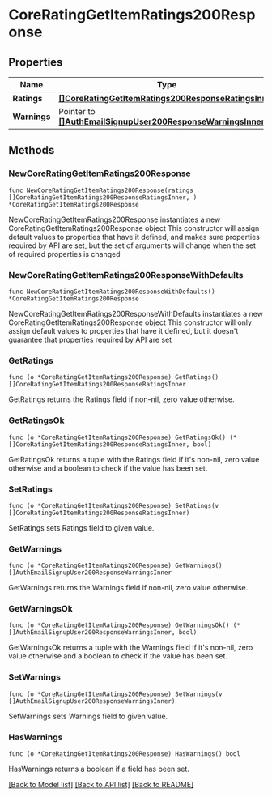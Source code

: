 # CoreRatingGetItemRatings200Response

## Properties

Name | Type | Description | Notes
------------ | ------------- | ------------- | -------------
**Ratings** | [**[]CoreRatingGetItemRatings200ResponseRatingsInner**](CoreRatingGetItemRatings200ResponseRatingsInner.md) |  | 
**Warnings** | Pointer to [**[]AuthEmailSignupUser200ResponseWarningsInner**](AuthEmailSignupUser200ResponseWarningsInner.md) |  | [optional] 

## Methods

### NewCoreRatingGetItemRatings200Response

`func NewCoreRatingGetItemRatings200Response(ratings []CoreRatingGetItemRatings200ResponseRatingsInner, ) *CoreRatingGetItemRatings200Response`

NewCoreRatingGetItemRatings200Response instantiates a new CoreRatingGetItemRatings200Response object
This constructor will assign default values to properties that have it defined,
and makes sure properties required by API are set, but the set of arguments
will change when the set of required properties is changed

### NewCoreRatingGetItemRatings200ResponseWithDefaults

`func NewCoreRatingGetItemRatings200ResponseWithDefaults() *CoreRatingGetItemRatings200Response`

NewCoreRatingGetItemRatings200ResponseWithDefaults instantiates a new CoreRatingGetItemRatings200Response object
This constructor will only assign default values to properties that have it defined,
but it doesn't guarantee that properties required by API are set

### GetRatings

`func (o *CoreRatingGetItemRatings200Response) GetRatings() []CoreRatingGetItemRatings200ResponseRatingsInner`

GetRatings returns the Ratings field if non-nil, zero value otherwise.

### GetRatingsOk

`func (o *CoreRatingGetItemRatings200Response) GetRatingsOk() (*[]CoreRatingGetItemRatings200ResponseRatingsInner, bool)`

GetRatingsOk returns a tuple with the Ratings field if it's non-nil, zero value otherwise
and a boolean to check if the value has been set.

### SetRatings

`func (o *CoreRatingGetItemRatings200Response) SetRatings(v []CoreRatingGetItemRatings200ResponseRatingsInner)`

SetRatings sets Ratings field to given value.


### GetWarnings

`func (o *CoreRatingGetItemRatings200Response) GetWarnings() []AuthEmailSignupUser200ResponseWarningsInner`

GetWarnings returns the Warnings field if non-nil, zero value otherwise.

### GetWarningsOk

`func (o *CoreRatingGetItemRatings200Response) GetWarningsOk() (*[]AuthEmailSignupUser200ResponseWarningsInner, bool)`

GetWarningsOk returns a tuple with the Warnings field if it's non-nil, zero value otherwise
and a boolean to check if the value has been set.

### SetWarnings

`func (o *CoreRatingGetItemRatings200Response) SetWarnings(v []AuthEmailSignupUser200ResponseWarningsInner)`

SetWarnings sets Warnings field to given value.

### HasWarnings

`func (o *CoreRatingGetItemRatings200Response) HasWarnings() bool`

HasWarnings returns a boolean if a field has been set.


[[Back to Model list]](../README.md#documentation-for-models) [[Back to API list]](../README.md#documentation-for-api-endpoints) [[Back to README]](../README.md)


